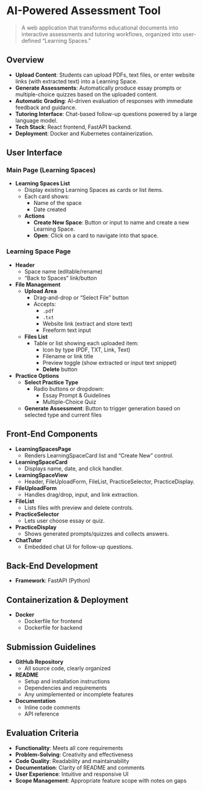 # AI-Powered Assessment Tool

> A web application that transforms educational documents into interactive assessments and tutoring workflows, organized into user-defined “Learning Spaces.”

## Overview

- **Upload Content**: Students can upload PDFs, text files, or enter website links (with extracted text) into a Learning Space.
- **Generate Assessments**: Automatically produce essay prompts or multiple-choice quizzes based on the uploaded content.
- **Automatic Grading**: AI-driven evaluation of responses with immediate feedback and guidance.
- **Tutoring Interface**: Chat-based follow-up questions powered by a large language model.
- **Tech Stack**: React frontend, FastAPI backend.
- **Deployment**: Docker and Kubernetes containerization.

## User Interface

### Main Page (Learning Spaces)

- **Learning Spaces List**
  - Display existing Learning Spaces as cards or list items.
  - Each card shows:
    - Name of the space
    - Date created
  - **Actions**
    - **Create New Space**: Button or input to name and create a new Learning Space.
    - **Open**: Click on a card to navigate into that space.

### Learning Space Page

- **Header**
  - Space name (editable/rename)
  - “Back to Spaces” link/button
- **File Management**
  - **Upload Area**
    - Drag-and-drop or “Select File” button
    - Accepts:
      - `.pdf`
      - `.txt`
      - Website link (extract and store text)
      - Freeform text input
  - **Files List**
    - Table or list showing each uploaded item:
      - Icon by type (PDF, TXT, Link, Text)
      - Filename or link title
      - Preview toggle (show extracted or input text snippet)
      - **Delete** button
- **Practice Options**
  - **Select Practice Type**
    - Radio buttons or dropdown:
      - Essay Prompt & Guidelines
      - Multiple-Choice Quiz
  - **Generate Assessment**: Button to trigger generation based on selected type and current files

## Front-End Components

- **LearningSpacesPage**
  - Renders LearningSpaceCard list and “Create New” control.
- **LearningSpaceCard**
  - Displays name, date, and click handler.
- **LearningSpaceView**
  - Header, FileUploadForm, FileList, PracticeSelector, PracticeDisplay.
- **FileUploadForm**
  - Handles drag/drop, input, and link extraction.
- **FileList**
  - Lists files with preview and delete controls.
- **PracticeSelector**
  - Lets user choose essay or quiz.
- **PracticeDisplay**
  - Shows generated prompts/quizzes and collects answers.
- **ChatTutor**
  - Embedded chat UI for follow-up questions.

## Back-End Development

- **Framework**: FastAPI (Python)

## Containerization & Deployment

- **Docker**  
  - Dockerfile for frontend  
  - Dockerfile for backend  

## Submission Guidelines

- **GitHub Repository**  
  - All source code, clearly organized  
- **README**  
  - Setup and installation instructions  
  - Dependencies and requirements  
  - Any unimplemented or incomplete features  
- **Documentation**  
  - Inline code comments  
  - API reference  

## Evaluation Criteria

- **Functionality**: Meets all core requirements  
- **Problem-Solving**: Creativity and effectiveness  
- **Code Quality**: Readability and maintainability  
- **Documentation**: Clarity of README and comments  
- **User Experience**: Intuitive and responsive UI  
- **Scope Management**: Appropriate feature scope with notes on gaps
